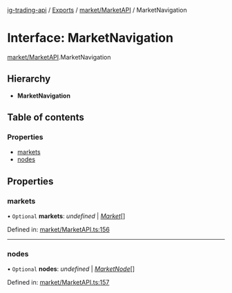 [ig-trading-api](../../README.md) / [Exports](../../modules.md) / [market/MarketAPI](../../modules/market_marketapi.md) / MarketNavigation

# Interface: MarketNavigation

[market/MarketAPI](../../modules/market_marketapi.md).MarketNavigation

## Hierarchy

- **MarketNavigation**

## Table of contents

### Properties

- [markets](marketapi.marketnavigation.md#markets)
- [nodes](marketapi.marketnavigation.md#nodes)

## Properties

### markets

• `Optional` **markets**: _undefined_ \| [_Market_](marketapi.market.md)[]

Defined in: [market/MarketAPI.ts:156](https://github.com/bennycode/ig-trading-api/blob/d998514/src/market/MarketAPI.ts#L156)

---

### nodes

• `Optional` **nodes**: _undefined_ \| [_MarketNode_](marketapi.marketnode.md)[]

Defined in: [market/MarketAPI.ts:157](https://github.com/bennycode/ig-trading-api/blob/d998514/src/market/MarketAPI.ts#L157)
